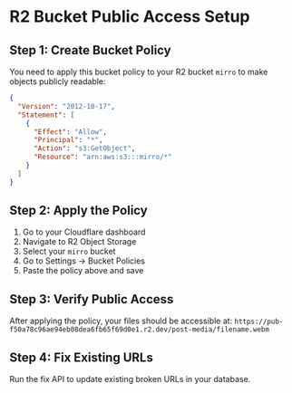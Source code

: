 # R2 Bucket Public Access Setup

## Step 1: Create Bucket Policy

You need to apply this bucket policy to your R2 bucket `mirro` to make objects publicly readable:

```json
{
  "Version": "2012-10-17",
  "Statement": [
    {
      "Effect": "Allow",
      "Principal": "*",
      "Action": "s3:GetObject",
      "Resource": "arn:aws:s3:::mirro/*"
    }
  ]
}
```

## Step 2: Apply the Policy

1. Go to your Cloudflare dashboard
2. Navigate to R2 Object Storage
3. Select your `mirro` bucket
4. Go to Settings → Bucket Policies
5. Paste the policy above and save

## Step 3: Verify Public Access

After applying the policy, your files should be accessible at:
`https://pub-f50a78c96ae94eb08dea6fb65f69d0e1.r2.dev/post-media/filename.webm`

## Step 4: Fix Existing URLs

Run the fix API to update existing broken URLs in your database.